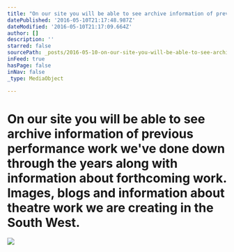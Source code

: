 ```yaml
---
title: "On our site you will be able to see archive information of previous performance work we've done down through the years along with information about forthcoming work. Images, blogs and information about theatre work we are creating in the South West."
datePublished: '2016-05-10T21:17:48.987Z'
dateModified: '2016-05-10T21:17:09.664Z'
author: []
description: ''
starred: false
sourcePath: _posts/2016-05-10-on-our-site-you-will-be-able-to-see-archive-information-of-p.md
inFeed: true
hasPage: false
inNav: false
_type: MediaObject

---
```

# On our site you will be able to see archive information of previous performance work we've done down through the years along with information about forthcoming work. Images, blogs and information about theatre work we are creating in the South West.
![](https://the-grid-user-content.s3-us-west-2.amazonaws.com/a0cb8c66-7c97-4bb5-8a09-8d752236a982.jpg)